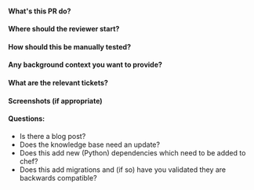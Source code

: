 #### What's this PR do?
#### Where should the reviewer start?
#### How should this be manually tested?
#### Any background context you want to provide?
#### What are the relevant tickets?
#### Screenshots (if appropriate)
#### Questions:
- Is there a blog post?
- Does the knowledge base need an update?
- Does this add new (Python) dependencies which need to be added to chef?
- Does this add migrations and (if so) have you validated they are backwards compatible?
